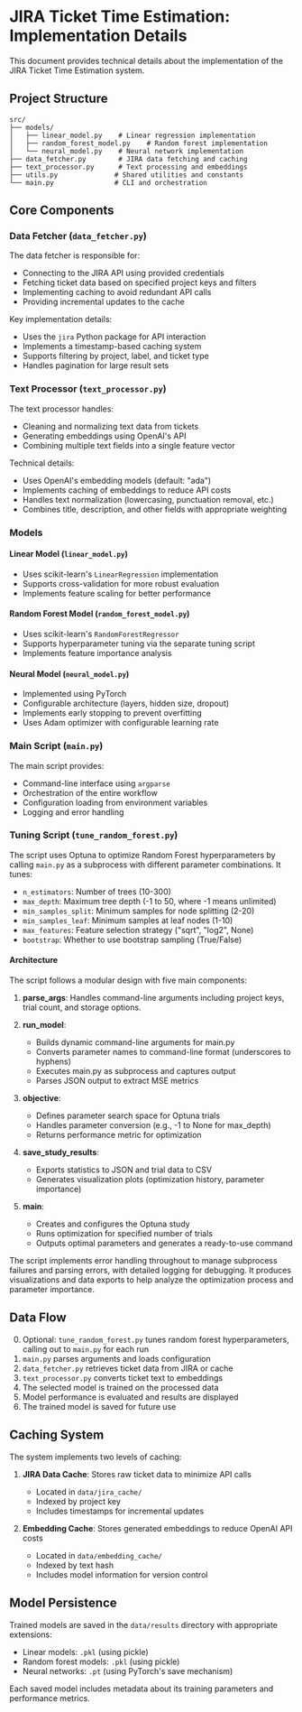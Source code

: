 # JIRA Ticket Time Estimation: Implementation Details

This document provides technical details about the implementation of the JIRA Ticket Time Estimation system.

## Project Structure

```
src/
├── models/
│   ├── linear_model.py    # Linear regression implementation
│   ├── random_forest_model.py    # Random forest implementation
│   └── neural_model.py    # Neural network implementation
├── data_fetcher.py        # JIRA data fetching and caching
├── text_processor.py      # Text processing and embeddings
├── utils.py              # Shared utilities and constants
└── main.py               # CLI and orchestration
```

## Core Components

### Data Fetcher (`data_fetcher.py`)

The data fetcher is responsible for:
- Connecting to the JIRA API using provided credentials
- Fetching ticket data based on specified project keys and filters
- Implementing caching to avoid redundant API calls
- Providing incremental updates to the cache

Key implementation details:
- Uses the `jira` Python package for API interaction
- Implements a timestamp-based caching system
- Supports filtering by project, label, and ticket type
- Handles pagination for large result sets

### Text Processor (`text_processor.py`)

The text processor handles:
- Cleaning and normalizing text data from tickets
- Generating embeddings using OpenAI's API
- Combining multiple text fields into a single feature vector

Technical details:
- Uses OpenAI's embedding models (default: "ada")
- Implements caching of embeddings to reduce API costs
- Handles text normalization (lowercasing, punctuation removal, etc.)
- Combines title, description, and other fields with appropriate weighting

### Models

#### Linear Model (`linear_model.py`)
- Uses scikit-learn's `LinearRegression` implementation
- Supports cross-validation for more robust evaluation
- Implements feature scaling for better performance

#### Random Forest Model (`random_forest_model.py`)
- Uses scikit-learn's `RandomForestRegressor`
- Supports hyperparameter tuning via the separate tuning script
- Implements feature importance analysis

#### Neural Model (`neural_model.py`)
- Implemented using PyTorch
- Configurable architecture (layers, hidden size, dropout)
- Implements early stopping to prevent overfitting
- Uses Adam optimizer with configurable learning rate

### Main Script (`main.py`)

The main script provides:
- Command-line interface using `argparse`
- Orchestration of the entire workflow
- Configuration loading from environment variables
- Logging and error handling

### Tuning Script (`tune_random_forest.py`)

The script uses Optuna to optimize Random Forest hyperparameters by calling `main.py` as a subprocess with different parameter combinations. It tunes:
- `n_estimators`: Number of trees (10-300)
- `max_depth`: Maximum tree depth (-1 to 50, where -1 means unlimited)
- `min_samples_split`: Minimum samples for node splitting (2-20)
- `min_samples_leaf`: Minimum samples at leaf nodes (1-10)
- `max_features`: Feature selection strategy ("sqrt", "log2", None)
- `bootstrap`: Whether to use bootstrap sampling (True/False)

#### Architecture

The script follows a modular design with five main components:

1. **parse_args**: Handles command-line arguments including project keys, trial count, and storage options.

2. **run_model**: 
   - Builds dynamic command-line arguments for main.py
   - Converts parameter names to command-line format (underscores to hyphens)
   - Executes main.py as subprocess and captures output
   - Parses JSON output to extract MSE metrics

3. **objective**:
   - Defines parameter search space for Optuna trials
   - Handles parameter conversion (e.g., -1 to None for max_depth)
   - Returns performance metric for optimization

4. **save_study_results**:
   - Exports statistics to JSON and trial data to CSV
   - Generates visualization plots (optimization history, parameter importance)

5. **main**:
   - Creates and configures the Optuna study
   - Runs optimization for specified number of trials
   - Outputs optimal parameters and generates a ready-to-use command

The script implements error handling throughout to manage subprocess failures and parsing errors, with detailed logging for debugging. It produces visualizations and data exports to help analyze the optimization process and parameter importance.

## Data Flow

0. Optional: `tune_random_forest.py` tunes random forest hyperparameters, calling out to `main.py` for each run
1. `main.py` parses arguments and loads configuration
2. `data_fetcher.py` retrieves ticket data from JIRA or cache
3. `text_processor.py` converts ticket text to embeddings
4. The selected model is trained on the processed data
5. Model performance is evaluated and results are displayed
6. The trained model is saved for future use

## Caching System

The system implements two levels of caching:
1. **JIRA Data Cache**: Stores raw ticket data to minimize API calls
   - Located in `data/jira_cache/`
   - Indexed by project key
   - Includes timestamps for incremental updates
   
2. **Embedding Cache**: Stores generated embeddings to reduce OpenAI API costs
   - Located in `data/embedding_cache/`
   - Indexed by text hash
   - Includes model information for version control

## Model Persistence

Trained models are saved in the `data/results` directory with appropriate extensions:
- Linear models: `.pkl` (using pickle)
- Random forest models: `.pkl` (using pickle)
- Neural networks: `.pt` (using PyTorch's save mechanism)

Each saved model includes metadata about its training parameters and performance metrics.
